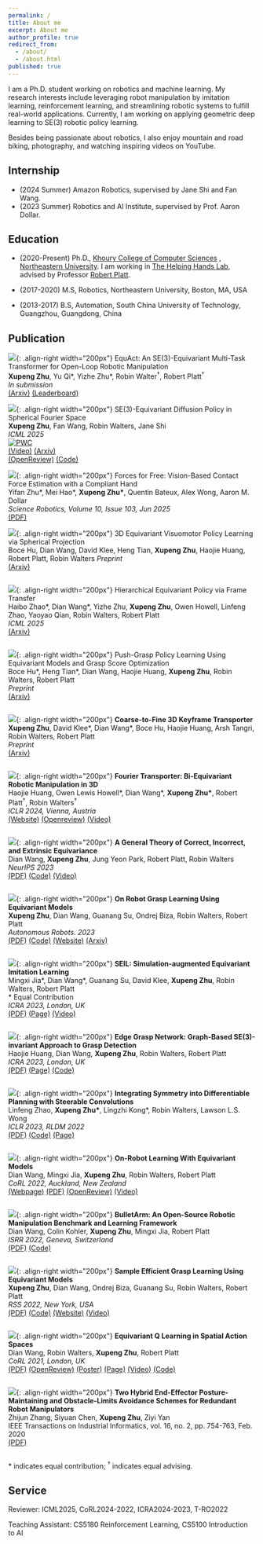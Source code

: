 ```yaml
---
permalink: /
title: About me
excerpt: About me
author_profile: true
redirect_from:
  - /about/
  - /about.html
published: true
---
```


I am a Ph.D. student working on robotics and machine learning. My research interests include 
leveraging robot manipulation by imitation learning, reinforcement learning, and streamlining robotic systems to fulfill 
real-world applications. Currently, I am working on applying geometric deep learning to SE(3) robotic policy learning.

Besides being passionate about robotics, I also enjoy mountain and road biking, photography, and watching inspiring videos on YouTube.

## Internship
+ (2024 Summer) Amazon Robotics, supervised by Jane Shi and Fan Wang.
+ (2023 Summer) Robotics and AI Institute, supervised by Prof. Aaron Dollar.

## Education
+ (2020-Present) Ph.D., [Khoury College of Computer Sciences](https://www.khoury.northeastern.edu)
, [Northeastern University](https://www.northeastern.edu). I am working in
[The Helping Hands Lab](https://www2.ccs.neu.edu/research/helpinghands/), advised by Professor
[Robert Platt](http://www.ccs.neu.edu/home/rplatt/).

+ (2017-2020) M.S, Robotics, Northeastern University, Boston, MA, USA

+ (2013-2017) B.S, Automation, South China University of Technology, Guangzhou, Guangdong, China


## Publication

![](images/xupeng_equact.png){: .align-right width="200px"}
EquAct: An SE(3)-Equivariant Multi-Task Transformer for Open-Loop Robotic Manipulation  
**Xupeng Zhu**, Yu Qi\*, Yizhe Zhu\*, Robin Walter<sup>†</sup>, Robert Platt<sup>†</sup>  
*In submission*  
[(Arxiv)](https://arxiv.org/abs/2505.21351)
[(Leaderboard)](https://paperswithcode.com/sota/robot-manipulation-on-rlbench)

![](images/xupeng_sdp.png){: .align-right width="200px"}
SE(3)-Equivariant Diffusion Policy in Spherical Fourier Space  
**Xupeng Zhu**, Fan Wang, Robin Walters, Jane Shi  
*ICML 2025*  
[![PWC](https://img.shields.io/endpoint.svg?url=https://paperswithcode.com/badge/se-3-equivariant-diffusion-policy-in/robot-manipulation-on-mimicgen)](https://paperswithcode.com/sota/robot-manipulation-on-mimicgen?p=se-3-equivariant-diffusion-policy-in)  
[(Video)](https://recorder-v3.slideslive.com/?share=102381&s=e55f418c-393e-451f-a47e-c25b41d009e5)
[(Arxiv)](https://arxiv.org/abs/2507.01723)  
[(OpenReview)](https://openreview.net/forum?id=U5nRMOs8Ed)
[(Code)](https://github.com/amazon-science/Spherical_Diffusion_Policy)

![](images/yifan_fff.png){: .align-right width="200px"}
Forces for Free: Vision-Based Contact Force Estimation with a Compliant Hand  
Yifan Zhu\*, Mei Hao\*, **Xupeng Zhu\***, Quentin Bateux, Alex Wong, Aaron M. Dollar  
*Science Robotics, Volume 10, Issue 103, Jun 2025*  
[(PDF)](https://www.science.org/doi/10.1126/scirobotics.adq5046)
  
![](images/boce_i2s.gif){: .align-right width="200px"}
3D Equivariant Visuomotor Policy Learning via Spherical Projection  
Boce Hu, Dian Wang, David Klee, Heng Tian, **Xupeng Zhu**, Haojie Huang, Robert Platt, Robin Walters
*Preprint*  
[(Arxiv)](https://arxiv.org/pdf/2505.16969)
` `  
` `

![](images/haibo_hep.png){: .align-right width="200px"}
Hierarchical Equivariant Policy via Frame Transfer  
Haibo Zhao\*, Dian Wang\*, Yizhe Zhu, **Xupeng Zhu**, Owen Howell, Linfeng Zhao, Yaoyao Qian, Robin Walters, Robert Platt  
*ICML 2025*  
[(Arxiv)](https://arxiv.org/abs/2502.05728)
` `  
` `

![](images/boce_push_grasp.png){: .align-right width="200px"}
Push-Grasp Policy Learning Using Equivariant Models and Grasp Score Optimization   
Boce Hu\*, Heng Tian\*, Dian Wang, Haojie Huang, **Xupeng Zhu**, Robin Walters, Robert Platt   
*Preprint*  
[(Arxiv)](https://arxiv.org/pdf/2504.03053)
` `  
` `

![](images/xupeng_c2f.png){: .align-right width="200px"}
**Coarse-to-Fine 3D Keyframe Transporter**  
**Xupeng Zhu**, David Klee\*, Dian Wang\*, Boce Hu, Haojie Huang, Arsh Tangri, Robin Walters, Robert Platt  
*Preprint*  
[(Arxiv)](https://arxiv.org/pdf/2502.01773)
` `  
` `

![](images/haojie_iclr24.png){: .align-right width="200px"}
**Fourier Transporter: Bi-Equivariant Robotic Manipulation in 3D**  
Haojie Huang, Owen Lewis Howell\*, Dian Wang\*, **Xupeng Zhu\***, Robert Platt<sup>†</sup>, Robin Walters<sup>†</sup>  
*ICLR 2024, Vienna, Austria*  
[(Website)](https://haojhuang.github.io/fourtran_page)
[(Openreview)](https://openreview.net/pdf?id=UulwvAU1W0)
[(Video)](https://youtube.com/playlist?list=PLtEvDdcT-Ai8irdlBB7wDsfOuOIZo1ZM2&si=iBD87RsHBr5aIFXt)
` `  
` `

![](images/ice_example.png){: .align-right width="200px"}
**A General Theory of Correct, Incorrect, and Extrinsic Equivariance**  
Dian Wang, **Xupeng Zhu**, Jung Yeon Park, Robert Platt, Robin Walters  
*NeurIPS 2023*  
[(PDF)](https://arxiv.org/pdf/2303.04745.pdf)
[(Code)](https://github.com/pointW/ext_theory)
[(Video)](https://youtu.be/snCMcFjuHVI)
` `  
` `

![](images/xupeng_ar.jpeg){: .align-right width="200px"}
**On Robot Grasp Learning Using Equivariant Models**  
**Xupeng Zhu**, Dian Wang, Guanang Su, Ondrej Biza, Robin Walters, Robert Platt  
*Autonomous Robots. 2023*  
[(PDF)](https://link.springer.com/article/10.1007/s10514-023-10112-w)
[(Code)](https://github.com/ZXP-S-works/SE2-equivariant-grasp-learning)
[(Website)](https://zxp-s-works.github.io/equivariant_grasp_site/)
[(Arxiv)](https://arxiv.org/abs/2306.06489)
` `  
` `

![](images/mingxi_icra23.png){: .align-right width="200px"}
**SEIL: Simulation-augmented Equivariant Imitation Learning**  
Mingxi Jia\*, Dian Wang\*, Guanang Su, David Klee, **Xupeng Zhu**, Robin Walters, Robert Platt  
\* Equal Contribution  
*ICRA 2023, London, UK*  
[(PDF)](https://arxiv.org/pdf/2211.00194.pdf)
[(Page)](https://saulbatman.github.io/project/seil/)
[(Video)](https://www.youtube.com/watch?v=UHUmq-cOMh4)
` `  
` `

![](images/haojie_icra23.png){: .align-right width="200px"}
**Edge Grasp Network: Graph-Based SE(3)-invariant Approach to Grasp Detection**  
Haojie Huang, Dian Wang, **Xupeng Zhu**, Robin Walters, Robert Platt  
*ICRA 2023, London, UK*  
[(PDF)](https://arxiv.org/pdf/2211.00191.pdf)
[(Page)](https://haojhuang.github.io/edge_grasp_page/)
[(Code)](https://github.com/HaojHuang/Edge-Grasp-Network)
` `  
` `

![](images/symplan-intro-commutative.png){: .align-right width="200px"}
**Integrating Symmetry into Differentiable Planning with Steerable Convolutions**  
Linfeng Zhao, **Xupeng Zhu\***, Lingzhi Kong\*, Robin Walters, Lawson L.S. Wong   
*ICLR 2023, RLDM 2022*  
[(PDF)](https://lfzhao.com/paper/paper-symplan-iclr2023.pdf)
[(Code)](https://github.com/zhao0625/DiffPlan)
[(Page)](https://iclr.cc/virtual/2023/poster/10993)
` `  
` `

![](images/on_robot.png){: .align-right width="200px"}
**On-Robot Learning With Equivariant Models**  
Dian Wang, Mingxi Jia, **Xupeng Zhu**, Robin Walters, Robert Platt  
*CoRL 2022, Auckland, New Zealand*  
[(Webpage)](https://pointw.github.io/equi_robot_page/)
[(PDF)](https://arxiv.org/pdf/2203.04923.pdf)
[(OpenReview)](https://openreview.net/forum?id=K8W6ObPZQyh)
[(Video)](https://www.youtube.com/watch?v=HDYoOXMojkY)
` `  
` `

![](images/bulletarm.png){: .align-right width="200px"}
**BulletArm: An Open-Source Robotic Manipulation Benchmark and Learning Framework**  
Dian Wang, Colin Kohler, **Xupeng Zhu**, Mingxi Jia, Robert Platt   
*ISRR 2022, Geneva, Switzerland*  
[(PDF)](https://arxiv.org/pdf/2205.14292.pdf)
[(Code)](https://github.com/ColinKohler/BulletArm)
` `  
` `

![](images/rss_grasp.jpeg){: .align-right width="200px"}
**Sample Efficient Grasp Learning Using Equivariant Models**  
**Xupeng Zhu**, Dian Wang, Ondrej Biza, Guanang Su, Robin Walters, Robert Platt  
*RSS 2022, New York, USA*  
[(PDF)](https://arxiv.org/pdf/2202.09468.pdf)
[(Code)](https://github.com/ZXP-S-works/SE2-equivariant-grasp-learning)
[(Website)](https://zxp-s-works.github.io/equivariant_grasp_site/)
[(Video)](https://www.youtube.com/watch?v=au59crsgiKw)
` `  
` `  

![](images/corl21.png){: .align-right width="200px"}
**Equivariant Q Learning in Spatial Action Spaces**  
Dian Wang, Robin Walters, **Xupeng Zhu**, Robert Platt  
*CoRL 2021, London, UK*  
[(PDF)](https://arxiv.org/pdf/2110.15443.pdf)
[(OpenReview)](https://openreview.net/forum?id=IScz42A3iCI)
[(Poster)](https://openreview.net/attachment?id=IScz42A3iCI&name=poster)
[(Page)](https://pointw.github.io/equi_q_page/)
[(Video)](https://www.youtube.com/watch?v=GtdpvjLHc_Q)
[(Code)](https://github.com/pointW/equi_q_corl21)
` `  
` `  

![](images/TII20.png){: .align-right width="200px"}
**Two Hybrid End-Effector Posture-Maintaining and Obstacle-Limits Avoidance Schemes for Redundant Robot Manipulators**  
Zhijun Zhang, Siyuan Chen, **Xupeng Zhu**, Ziyi Yan  
IEEE Transactions on Industrial Informatics, vol. 16, no. 2, pp. 754-763, Feb. 2020  
[(PDF)](https://ieeexplore.ieee.org/document/8737741)
` `  
` `

\* indicates equal contribution; <sup>†</sup> indicates equal advising. 

## Service
Reviewer: ICML2025, CoRL2024-2022, ICRA2024-2023, T-RO2022

Teaching Assistant: CS5180 Reinforcement Learning, CS5100 Introduction to AI
